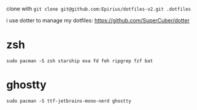 clone with `git clone git@github.com:Epirius/dotfiles-v2.git .dotfiles`

i use dotter to manage my dotfiles: https://github.com/SuperCuber/dotter



# zsh
`sudo pacman -S zsh starship exa fd feh ripgrep fzf bat`

# ghostty
`sudo pacman -S ttf-jetbrains-mono-nerd ghostty`
